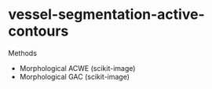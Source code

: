 # vessel-segmentation-active-contours

Methods
- Morphological ACWE (scikit-image)
- Morphological GAC  (scikit-image)
